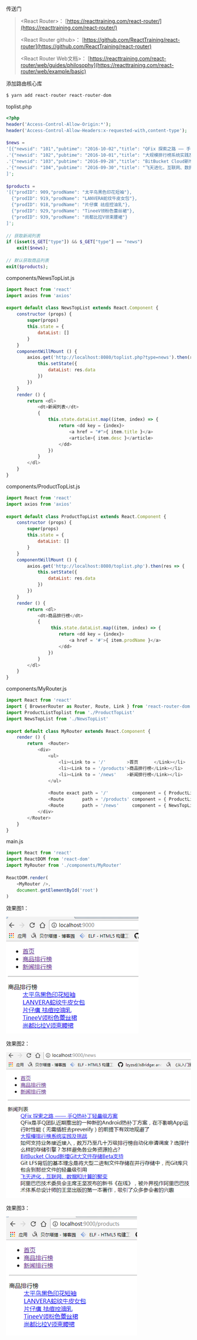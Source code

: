 传送门

> &lt;React Router&gt;： [https://reacttraining.com/react-router/](https://reacttraining.com/react-router/)
>
> &lt;React Router github&gt;： [https://github.com/ReactTraining/react-router](https://github.com/ReactTraining/react-router)
>
> &lt;React Router Web文档&gt;： [https://reacttraining.com/react-router/web/guides/philosophy](https://reacttraining.com/react-router/web/example/basic)

添加路由核心库

```js
$ yarn add react-router react-router-dom
```

toplist.php

```php
<?php
header('Access-Control-Allow-Origin:*');  
header('Access-Control-Allow-Headers:x-requested-with,content-type'); 

$news =
'[{"newsid": "101","pubtime": "2016-10-02","title": "QFix 探索之路 —— 手Q热补丁轻量级方案", "desc": "QFix是手Q团队近期推出的一种新的Android热补丁方案，在不影响App运行时性能（无需插桩去preverify）的前提下有效地规避了"},'
.'{"newsid": "102","pubtime": "2016-10-01","title": "大规模排行榜系统实践及挑战", "desc": "如何支持业务接近接入，数万乃至几十万级排行榜自动化申请调度？选择什么样的存储引擎？怎样避免各业务资源抢占? "},'
.'{"newsid": "103","pubtime": "2016-09-28","title": "BitBucket Cloud新增Git大文件存储Beta支持", "desc": "Git LFS背后的基本理念是将大型二进制文件存储在并行存储中，而Git库只包含到那些文件的轻量级引用"},'
.'{"newsid": "104","pubtime": "2016-09-30","title": "飞天进化，互联网、数据和计算的聚变", "desc": "阿里巴巴技术委员会主席王坚发布的新书《在线》，被外界视作阿里巴巴技术体系总设计师的王坚出版的第一本著作，吸引了众多参会者的兴趣"}
]';

$products =
'[{"prodID": 909,"prodName": "太平鸟黑色印花短袖"},
  {"prodID": 919,"prodName": "LANVERA蛇纹牛皮女包"},
  {"prodID": 918,"prodName": "片仔癀 祛痘控油乳"},
  {"prodID": 929,"prodName": "TineeV领粉色蕾丝裙"},
  {"prodID": 939,"prodName": "尚都比拉V领束腰裙"}
]';

// 获取新闻列表
if (isset($_GET["type"]) && $_GET["type"] == "news") 
	exit($news);
	
// 默认获取商品列表
exit($products);
```

components/NewsTopList.js

```js
import React from 'react'
import axios from 'axios'

export default class NewsTopList extends React.Component {
    constructor (props) {
        super(props)
        this.state = {
            dataList: []
        }
    }
    componentWillMount () {
        axios.get('http://localhost:8080/toplist.php?type=news').then(res => {
            this.setState({
                dataList: res.data
            })
        })
    }
    render () {
        return <dl>
            <dt>新闻列表</dt>
            {
                this.state.dataList.map((item, index) => {
                    return <dd key = {index}>
                        <a href = "#">{ item.title }</a>
                        <article>{ item.desc }</article>
                    </dd>
                })
            }
        </dl>
    }
}
```

components/ProductTopList.js

```js
import React from 'react'
import axios from 'axios'

export default class ProductTopList extends React.Component {
    constructor (props) {
        super(props)
        this.state = {
            dataList: []
        }
    }
    componentWillMount () {
        axios.get('http://localhost:8080/toplist.php').then(res => {
            this.setState({
                dataList: res.data
            })
        })
    }
    render () {
        return <dl>
            <dt>商品排行榜</dt>
            {
                 this.state.dataList.map((item, index) => { 
                    return <dd key = {index}>
                        <a href = '#'>{ item.prodName }</a>
                    </dd>
                })
            }
        </dl>
    }
}
```

components/MyRouter.js

```js
import React from 'react'
import { BrowserRouter as Router, Route, Link } from 'react-router-dom'
import ProductListToplist from './ProductTopList'
import NewsTopList from './NewsTopList'

export default class MyRouter extends React.Component {
    render () {
        return  <Router>
            <div>
                <ul>
                    <li><Link to = '/'        >首页      </Link></li>
                    <li><Link to = '/products'>商品排行榜</Link></li>
                    <li><Link to = '/news'    >新闻排行榜</Link></li>
                </ul>

                <Route exact path = '/'         component = { ProductListToplist }/>
                <Route       path = '/products' component = { ProductListToplist }/>
                <Route       path = '/news'     component = { NewsTopList }/>
            </div>
        </Router>
    }
}
```

main.js

```js
import React from 'react'
import ReactDOM from 'react-dom'
import MyRouter from './components/MyRouter'

ReactDOM.render(
    <MyRouter />,
    document.getElementById('root')
)
```

效果图1：

![](/assets/router1.png)

效果图2：

![](/assets/rouoter2.png)

效果图3：

![](/assets/router3.png)

